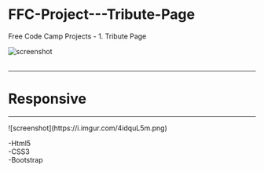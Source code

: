 # FFC-Project---Tribute-Page
Free Code Camp Projects - 1. Tribute Page

![screenshot](https://i.imgur.com/PtnpmsK.png)
<br />
<br />
<hr /> 
<h1> Responsive </h1>
<hr />
![screenshot](https://i.imgur.com/4idquL5m.png)

-Html5 <br />
-CSS3 <br />
-Bootstrap
